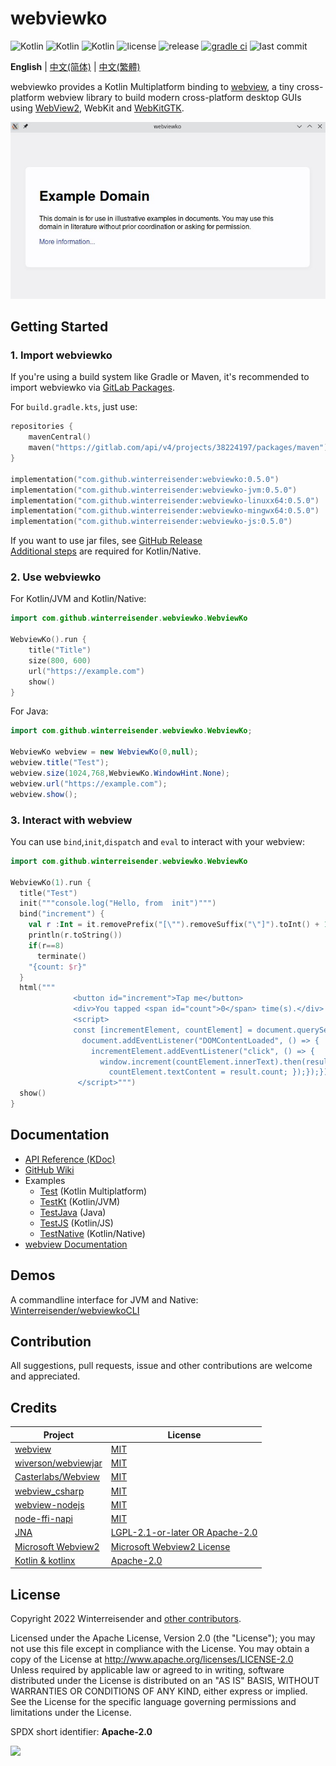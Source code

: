# webviewko

![Kotlin](https://img.shields.io/badge/Kotlin%2FJVM-7F52FF?logo=kotlin&logoColor=FFFFFF)
![Kotlin](https://img.shields.io/badge/Kotlin%2FNative-262D3A?logo=kotlin&logoColor=FFFFFF)
![Kotlin](https://img.shields.io/badge/Kotlin%2FJS-339933?logo=kotlin&logoColor=FFFFFF)
![license](https://img.shields.io/github/license/Winterreisender/webviewko?color=3DA639)
![release](https://img.shields.io/github/v/release/Winterreisender/webviewko?label=release&include_prereleases)
[![gradle ci](https://github.com/Winterreisender/webviewko/actions/workflows/gradle-ci.yml/badge.svg)](https://github.com/Winterreisender/webviewko/actions/workflows/gradle-ci.yml)
![last commit](https://img.shields.io/github/last-commit/Winterreisender/webviewko)

<!-- 
See [RFC4646](https://www.ietf.org/rfc/rfc4646.txt), [W3C language tags](https://www.w3.org/International/articles/language-tags/#bytheway) and [iana](https://www.iana.org/assignments/language-subtag-registry)
-->

**English** | [中文(简体)](docs/README.zh-Hans.md) | [中文(繁體)](docs/README.zh-Hant.md) 

webviewko provides a Kotlin Multiplatform binding to [webview](https://github.com/webview/webview), a tiny cross-platform webview library to build modern cross-platform desktop GUIs using [WebView2](https://developer.microsoft.com/en-us/microsoft-edge/webview2/), WebKit and [WebKitGTK](https://webkitgtk.org/).

![screenshot](screenshot.jpg)

<!--
## Highlights

### Kotlin/JVM and Java

- Tiny size: The demo jar distribution is `<5MB`
- Support Windows, Linux and macOS

### Kotlin/Native

- Tiny size: The demo is `<1MB` for Linux and `<1.5MB` for Windows
- Support Windows and Linux
-->

## Getting Started

### 1. Import webviewko

If you're using a build system like Gradle or Maven, it's recommended to import webviewko via [GitLab Packages](https://gitlab.com/Winterreisender/webviewko/-/packages/). 

For `build.gradle.kts`, just use:

```kotlin {3}
repositories {
    mavenCentral()
    maven("https://gitlab.com/api/v4/projects/38224197/packages/maven")
}

implementation("com.github.winterreisender:webviewko:0.5.0")            // Kotlin Multiplatform
implementation("com.github.winterreisender:webviewko-jvm:0.5.0")        // Java and Kotlin/JVM
implementation("com.github.winterreisender:webviewko-linuxx64:0.5.0")   // Kotlin/Native Linux x64
implementation("com.github.winterreisender:webviewko-mingwx64:0.5.0")   // Kotlin/Native Windows x64
implementation("com.github.winterreisender:webviewko-js:0.5.0")         // Kotlin/JS Node.js
```

If you want to use jar files, see [GitHub Release](https://github.com/Winterreisender/webviewko/releases)  
[Additional steps](https://github.com/Winterreisender/webviewko/wiki/How-to-Import#using-gradle-with-kotlinnative) are required for Kotlin/Native. 

### 2. Use webviewko

For Kotlin/JVM and Kotlin/Native:

```kotlin
import com.github.winterreisender.webviewko.WebviewKo

WebviewKo().run {
    title("Title")
    size(800, 600)
    url("https://example.com")
    show()
}
```

For Java:

```java
import com.github.winterreisender.webviewko.WebviewKo;

WebviewKo webview = new WebviewKo(0,null);
webview.title("Test");
webview.size(1024,768,WebviewKo.WindowHint.None);
webview.url("https://example.com");
webview.show();
```

### 3. Interact with webview

You can use `bind`,`init`,`dispatch` and `eval` to interact with your webview:

```kotlin
import com.github.winterreisender.webviewko.WebviewKo

WebviewKo(1).run {
  title("Test")
  init("""console.log("Hello, from  init")""")
  bind("increment") {
    val r :Int = it.removePrefix("[\"").removeSuffix("\"]").toInt() + 1
    println(r.toString())
    if(r==8)
      terminate()
    "{count: $r}"
  }
  html("""
              <button id="increment">Tap me</button>
              <div>You tapped <span id="count">0</span> time(s).</div>
              <script>
              const [incrementElement, countElement] = document.querySelectorAll("#increment, #count");
                document.addEventListener("DOMContentLoaded", () => {
                  incrementElement.addEventListener("click", () => {
                    window.increment(countElement.innerText).then(result => {
                      countElement.textContent = result.count; });});});
               </script>""")
  show()
}
```

<!-- You can also use JNA and Kotlin/Native bindings directly -->


## Documentation

- [API Reference (KDoc)](https://winterreisender.github.io/webviewko/docs/kdoc/index.html)
- [GitHub Wiki](https://github.com/Winterreisender/webviewko/wiki)
- Examples
  - [Test](https://github.com/Winterreisender/webviewko/blob/main/src/commonTest/kotlin/Test.kt) (Kotlin Multiplatform)
  - [TestKt](https://github.com/Winterreisender/webviewko/blob/main/src/jvmTest/kotlin/TestKt.kt) (Kotlin/JVM)
  - [TestJava](https://github.com/Winterreisender/webviewko/blob/main/src/jvmTest/java/TestJava.java) (Java)
  - [TestJS](https://github.com/Winterreisender/webviewko/blob/main/src/jsTest/kotlin/TestJS.kt) (Kotlin/JS)
  - [TestNative](https://github.com/Winterreisender/webviewko/blob/main/src/nativeTest/kotlin/TestNative.kt) (Kotlin/Native)
- [webview Documentation](https://webview.dev/)

## Demos

A commandline interface for JVM and Native: [Winterreisender/webviewkoCLI](https://github.com/Winterreisender/webviewkoCLI)

## Contribution

All suggestions, pull requests, issue and other contributions are welcome and appreciated.

## Credits

| Project                                                                      | License                                                                                                 |
|------------------------------------------------------------------------------|---------------------------------------------------------------------------------------------------------|
| [webview](https://github.com/webview/webview)                                | [MIT](https://github.com/webview/webview/blob/master/LICENSE)                                           |
| [wiverson/webviewjar](https://github.com/wiverson/webviewjar)                | [MIT](https://github.com/wiverson/webviewjar/blob/master/LICENSE)                                       |
| [Casterlabs/Webview](https://github.com/Casterlabs/Webview)                  | [MIT](https://github.com/Casterlabs/Webview/blob/main/LICENSE.md)                                       |
| [webview_csharp](https://github.com/webview/webview_csharp)                  | [MIT](https://github.com/webview/webview_csharp/blob/master/LICENSE)                                    |
| [webview-nodejs](https://github.com/Winterreisender/webview-nodejs)          | [MIT](https://github.com/Winterreisender/webview-nodejs/blob/master/LICENSE)                            |
| [node-ffi-napi](https://github.com/node-ffi-napi/node-ffi-napi)              | [MIT](https://github.com/node-ffi-napi/node-ffi-napi/blob/master/LICENSE)                               |
| [JNA](https://github.com/java-native-access/jna)                             | [LGPL-2.1-or-later OR Apache-2.0](https://github.com/java-native-access/jna/blob/master/LICENSE)        |
| [Microsoft Webview2](https://www.nuget.org/packages/Microsoft.Web.WebView2/) | [Microsoft Webview2 License](https://www.nuget.org/packages/Microsoft.Web.WebView2/1.0.1245.22/License) |
| [Kotlin & kotlinx](https://kotlinlang.org/)                                  | [Apache-2.0](https://github.com/JetBrains/kotlin/blob/master/LICENSE)                                   |

## License

Copyright 2022 Winterreisender and [other contributors](https://github.com/Winterreisender/webviewko/graphs/contributors).

Licensed under the Apache License, Version 2.0 (the "License"); you may not use this file except in compliance with the License. You may obtain a copy of the License at http://www.apache.org/licenses/LICENSE-2.0  
Unless required by applicable law or agreed to in writing, software distributed under the License is distributed on an "AS IS" BASIS, WITHOUT WARRANTIES OR CONDITIONS OF ANY KIND, either express or implied.  
See the License for the specific language governing permissions and limitations under the License.

SPDX short identifier: **Apache-2.0**

<img src="https://opensource.org/sites/default/files/public/OSIApproved.svg" width="100" />

